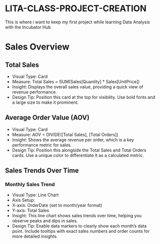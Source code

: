 # LITA-CLASS-PROJECT-CREATION
This is where i want to keep my first project while learning Data Analysis with the Incubator Hub

# Sales Overview
## Total Sales
- Visual Type: Card
- Measure: Total Sales = SUM(Sales[Quantity] * Sales[UnitPrice])
- Insight: Displays the overall sales value, providing a quick view of revenue performance.
- Design Tip: Position this card at the top for visibility. Use bold fonts and a large size to make it prominent.

## Average Order Value (AOV)
- Visual Type: Card
- Measure: AOV = DIVIDE([Total Sales], [Total Orders])
- Insight: Shows the average revenue per order, which is a key performance metric for sales.
- Design Tip: Position this alongside the Total Sales and Total Orders cards. Use a unique color to differentiate it as a calculated metric.

 ## Sales Trends Over Time
### Monthly Sales Trend
- Visual Type: Line Chart
- Axis Setup:
- X-axis: OrderDate (set to month/year format)
- Y-axis: Total Sales
- Insight: This line chart shows sales trends over time, helping you observe peaks and dips in sales.
- Design Tip: Enable data markers to clearly show each month’s data point. Include tooltips with exact sales numbers and order counts for more detailed insights.

